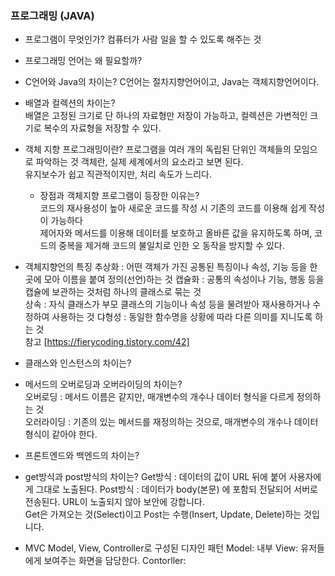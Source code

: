 
### 프로그래밍 (JAVA)
* 프로그램이 무엇인가?
    컴퓨터가 사람 일을 할 수 있도록 해주는 것
  
* 프로그래밍 언어는 왜 필요할까?
  
* C언어와 Java의 차이는?
  C언어는 절차지향언어이고, Java는 객체지향언어이다.
  
* 배열과 컬렉션의 차이는?  
  배열은 고정된 크기로 단 하나의 자료형만 저장이 가능하고, 컬렉션은 가변적인 크기로 복수의 자료형을 저장할 수 있다. 
  
* 객체 지향 프로그래밍이란?
  프로그램을 여러 개의 독립된 단위인 객체들의 모임으로 파악하는 것
  객체란, 실제 세계에서의 요소라고 보면 된다.  
  유지보수가 쉽고 직관적이지만, 처리 속도가 느리다.  
  * 장점과 객체지향 프로그램이 등장한 이유는?  
    코드의 재사용성이 높아 새로운 코드를 작성 시 기존의 코드를 이용해 쉽게 작성이 가능하다  
    제어자와 메서드를 이용해 데이터를 보호하고 올바른 값을 유지하도록 하며, 코드의 중복을 제거해 코드의 불일치로 인한 오 동작을 방지할 수 있다.
  
* 객체지향언의 특징
  추상화 : 어떤 객체가 가진 공통된 특징이나 속성, 기능 등을 한 곳에 모아 이름을 붙여 정의(선언)하는 것 
  캡슐화 : 공통의 속성이나 기능, 행동 등을 캡슐에 보관하는 것처럼 하나의 클래스로 묶는 것  
  상속 : 자식 클래스가 부모 클래스의 기능이나 속성 등을 물려받아 재사용하거나 수정하여 사용하는 것
  댜형성 : 동일한 함수명을 상황에 따라 다른 의미를 지니도록 하는 것  
  참고 [https://fierycoding.tistory.com/42]
  
* 클래스와 인스턴스의 차이는?  

* 메서드의 오버로딩과 오버라이딩의 차이는?  
    오버로딩 : 메서드 이름은 같지만, 매개변수의 개수나 데이터 형식을 다르게 정의하는 것  
    오러라이딩 : 기존의 있는 메서드를 재정의하는 것으로, 매개변수의 개수나 데이터형식이 같아야 한다.
    
* 프론트엔드와 백엔드의 차이는?

* get방식과 post방식의 차이는?
  Get방식 : 데이터의 값이 URL 뒤에 붙어 사용자에게 그대로 노출된다.
  Post방식 :  데이터가 body(본문) 에 포함되 전달되어 서버로 전송된다. URL이 노출되지 않아 보안에 강합니다.  
  Get은 가져오는 것(Select)이고 Post는 수행(Insert, Update, Delete)하는 것입니다.
  
* MVC
  Model, View, Controller로 구성된 디자인 패턴
  Model: 내부 
  View: 유저들에게 보여주는 화면을 담당한다.
  Contorller: 
